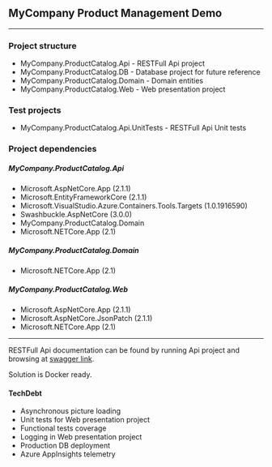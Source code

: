## MyCompany Product Management Demo
***

### Project structure

* MyCompany.ProductCatalog.Api - RESTFull Api project
* MyCompany.ProductCatalog.DB - Database project for future reference
* MyCompany.ProductCatalog.Domain - Domain entities
* MyCompany.ProductCatalog.Web - Web presentation project

### Test projects

* MyCompany.ProductCatalog.Api.UnitTests - RESTFull Api Unit tests

### Project dependencies

##### MyCompany.ProductCatalog.Api

* Microsoft.AspNetCore.App (2.1.1)
* Microsoft.EntityFrameworkCore (2.1.1)
* Microsoft.VisualStudio.Azure.Containers.Tools.Targets (1.0.1916590)
* Swashbuckle.AspNetCore (3.0.0)
* MyCompany.ProductCatalog.Domain
* Microsoft.NETCore.App (2.1)

##### MyCompany.ProductCatalog.Domain

* Microsoft.NETCore.App (2.1)

##### MyCompany.ProductCatalog.Web

* Microsoft.AspNetCore.App (2.1.1)
* Microsoft.AspNetCore.JsonPatch (2.1.1)
* Microsoft.NETCore.App (2.1)

***

RESTFull Api documentation can be found by running Api project and browsing at [swagger link](http://localhost:5000/swagger).

Solution is Docker ready.

#### TechDebt

* Asynchronous picture loading
* Unit tests for Web presentation project
* Functional tests coverage
* Logging in Web presentation project
* Production DB deployment
* Azure AppInsights telemetry
